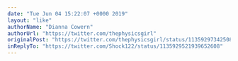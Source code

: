 ```yaml
---
date: "Tue Jun 04 15:22:07 +0000 2019"
layout: "like"
authorName: "Dianna Cowern"
authorUrl: "https://twitter.com/thephysicsgirl"
originalPost: "https://twitter.com/thephysicsgirl/status/1135929734250893312"
inReplyTo: "https://twitter.com/Shock122/status/1135929521939652608"
---
```

